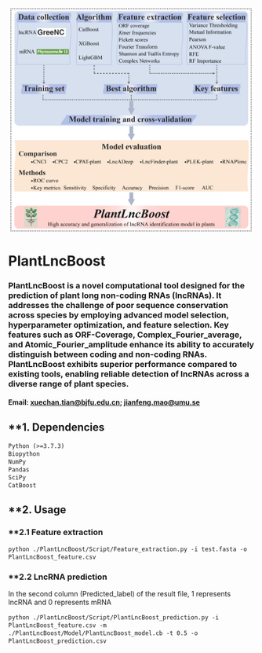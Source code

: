 ![PlantLncBoost](https://github.com/xuechantian/PlantLncBoost/blob/master/PlantLncBoost.workflow.png) 

# PlantLncBoost




### **PlantLncBoost is a novel computational tool designed for the prediction of plant long non-coding RNAs (lncRNAs). It addresses the challenge of poor sequence conservation across species by employing advanced model selection, hyperparameter optimization, and feature selection. Key features such as ORF-Coverage, Complex_Fourier_average, and Atomic_Fourier_amplitude enhance its ability to accurately distinguish between coding and non-coding RNAs. PlantLncBoost exhibits superior performance compared to existing tools, enabling reliable detection of lncRNAs across a diverse range of plant species.**




#### **Email:** xuechan.tian@bjfu.edu.cn;  jianfeng.mao@umu.se



## **1. Dependencies
    Python (>=3.7.3)
    Biopython
    NumPy
    Pandas
    SciPy
    CatBoost


## **2. Usage

### **2.1 Feature extraction

    python ./PlantLncBoost/Script/Feature_extraction.py -i test.fasta -o PlantLncBoost_feature.csv

### **2.2 LncRNA prediction
In the second column (Predicted_label) of the result file, 1 represents lncRNA and 0 represents mRNA

    python ./PlantLncBoost/Script/PlantLncBoost_prediction.py -i PlantLncBoost_feature.csv -m ./PlantLncBoost/Model/PlantLncBoost_model.cb -t 0.5 -o PlantLncBoost_prediction.csv
